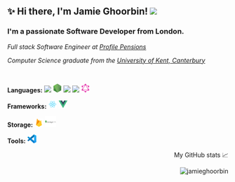 <h2>✨ Hi there, I'm Jamie Ghoorbin! <img src="https://media.giphy.com/media/hvRJCLFzcasrR4ia7z/giphy.gif" width="30px"></h2>

<h3>I'm a passionate Software Developer from London.</h3>
<p><em>Full stack Software Engineer at <a href="https://www.profilepensions.co.uk">Profile Pensions</a></em></p>
<p><em>Computer Science graduate from the <a href="https://www.kent.ac.uk/courses/visit">University of Kent, Canterbury</a></em></p>

<br/>

**Languages:**
<code><img src="https://raw.githubusercontent.com/jmnote/z-icons/master/svg/javascript.svg" width="25px"></code>
<code><img height="20" src="https://raw.githubusercontent.com/github/explore/80688e429a7d4ef2fca1e82350fe8e3517d3494d/topics/nodejs/nodejs.png"></code>
<code><img src="https://raw.githubusercontent.com/jmnote/z-icons/master/svg/java.svg" width="25px"></code>
<code><img src="https://raw.githubusercontent.com/jmnote/z-icons/master/svg/go.svg" width="25px"></code>
<code><img height="20" src="https://raw.githubusercontent.com/github/explore/5c058a388828bb5fde0bcafd4bc867b5bb3f26f3/topics/graphql/graphql.png"></code>

**Frameworks:**
<code><img height="20" src="https://raw.githubusercontent.com/github/explore/80688e429a7d4ef2fca1e82350fe8e3517d3494d/topics/react/react.png"></code>
<code><img height="20" src="https://raw.githubusercontent.com/github/explore/80688e429a7d4ef2fca1e82350fe8e3517d3494d/topics/vue/vue.png"></code>

**Storage:**
<code><img height="20" src="https://raw.githubusercontent.com/github/explore/80688e429a7d4ef2fca1e82350fe8e3517d3494d/topics/firebase/firebase.png"></code>
<code><img src="https://raw.githubusercontent.com/github/explore/80688e429a7d4ef2fca1e82350fe8e3517d3494d/topics/mongodb/mongodb.png" width="25px"></code>

**Tools:**
<code><img height="20" src="https://raw.githubusercontent.com/github/explore/80688e429a7d4ef2fca1e82350fe8e3517d3494d/topics/visual-studio-code/visual-studio-code.png"></code>

<div align="right">
  <p>My GitHub stats 📈</p> 
  <img src="https://github-readme-stats.vercel.app/api?username=JamieGhoorbin&show_icons=true&count_private=true&theme=tokyonight" alt="jamieghoorbin" />
</div>
